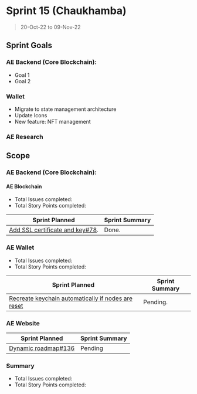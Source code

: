 # Sprint 15 (Chaukhamba)

> 20-Oct-22 to 09-Nov-22

## Sprint Goals

### AE Backend (Core Blockchain):
- Goal 1
- Goal 2

### Wallet
- Migrate to state management architecture
- Update Icons
- New feature: NFT management

### AE Research

## Scope

### AE Backend (Core Blockchain):

#### AE Blockchain

- Total Issues completed: 
- Total Story Points completed: 

| Sprint Planned                                                                                                  | Sprint Summary |
| ------------------------------------------------------------------------------------------------------          | -------------- |
| [Add SSL certificate and key#78](archethic-foundation/libjs#78).                                                | Done.          |


### AE Wallet

- Total Issues completed: 
- Total Story Points completed: 

| Sprint Planned                                                                                                                  | Sprint Summary |
| -----------------------------------------------------------------------------------------------------------                     | -------------- |
| [Recreate keychain automatically if nodes are reset](archethic-foundation/archethic-wallet#302)                                 | Pending.       |


### AE Website 
| Sprint Planned                                                                                           | Sprint Summary |
| -------------------------------------------------------------------------------------------------------- | -------------- |
| [Dynamic roadmap#136](archethic-foundation/archethic-website#122)                                        | Pending        |


### Summary

- Total Issues completed: 
- Total Story Points completed: 
